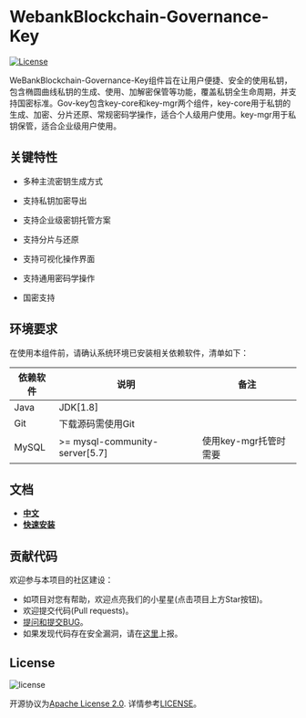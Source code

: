 # WebankBlockchain-Governance-Key

[![License](https://img.shields.io/badge/license-Apache%202-4EB1BA.svg)](https://www.apache.org/licenses/LICENSE-2.0.html)

WeBankBlockchain-Governance-Key组件旨在让用户便捷、安全的使用私钥，包含椭圆曲线私钥的生成、使用、加解密保管等功能，覆盖私钥全生命周期，并支持国密标准。Gov-key包含key-core和key-mgr两个组件，key-core用于私钥的生成、加密、分片还原、常规密码学操作，适合个人级用户使用。key-mgr用于私钥保管，适合企业级用户使用。


## 关键特性

- 多种主流密钥生成方式

- 支持私钥加密导出

- 支持企业级密钥托管方案

- 支持分片与还原

- 支持可视化操作界面

- 支持通用密码学操作

- 国密支持

## 环境要求

在使用本组件前，请确认系统环境已安装相关依赖软件，清单如下：

| 依赖软件 | 说明 |备注|
| --- | --- | --- |
| Java | JDK[1.8] | |
| Git | 下载源码需使用Git | |
| MySQL | >= mysql-community-server[5.7] | 使用key-mgr托管时需要|


## 文档
- [**中文**](https://gov-doc.readthedocs.io/zh_CN/dev/docs/WeBankBlockchain-Gov-Key/index.html)
- [**快速安装**](https://gov-doc.readthedocs.io/zh_CN/dev/docs/WeBankBlockchain-Gov-Key/quickstart.html)


## 贡献代码
欢迎参与本项目的社区建设：
- 如项目对您有帮助，欢迎点亮我们的小星星(点击项目上方Star按钮)。
- 欢迎提交代码(Pull requests)。
- [提问和提交BUG](https://github.com/WeBankBlockchain/WeBankBlockchain-Governance-Key/issues)。
- 如果发现代码存在安全漏洞，请在[这里](https://security.webank.com)上报。

## License
![license](http://img.shields.io/badge/license-Apache%20v2-blue.svg)

开源协议为[Apache License 2.0](http://www.apache.org/licenses/). 详情参考[LICENSE](../LICENSE)。
